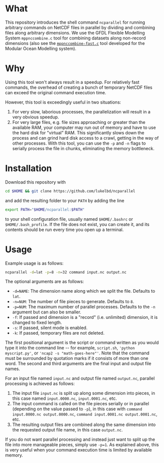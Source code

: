 # What
This repository introduces the shell command `ncparallel` for
running arbitrary commands on NetCDF files in parallel by
dividing and combining files along arbitrary dimensions.
We use the GFDL Flexible Modelling System `mppnccombine.c` tool for combining datasets along non-record dimensions
(also see the [`mppnccombine-fast.c`](https://github.com/coecms/mppnccombine-fast)
tool developed for the Modular Ocean Modelling system).

# Why
Using this tool won't always result in a speedup. For relatively fast
commands, the overhead of creating a bunch of temporary NetCDF
files can exceed the original command execution time.

However, this tool is exceedingly useful in two situations:

1. For very slow, laborious processes, the parallelization will result in a very obvious speedup.
2. For very large files, e.g. file sizes approaching or greater than the available RAM, your computer may run out of memory and have to use the hard disk for "virtual" RAM. This significantly slows down the process and can grind hard disk access to a crawl, getting in the way of other processes. With this tool, you can use the `-p` and `-n` flags to serially process the file in chunks, eliminating the memory bottleneck.
<!-- This is great where your computation bottleneck is RAM due to large file sizes. -->

# Installation
Download this repository with
```bash
cd $HOME && git clone https://github.com/lukelbd/ncparallel
```
and add the resulting folder to your `PATH` by adding the line
```bash
export PATH="$HOME/ncparallel:$PATH"
```
to your shell configuration file, usually named `$HOME/.bashrc` or `$HOME/.bash_profile`. If the file
does not exist, you can create it, and its contents should be run every time you open up a terminal.

# Usage
Example usage is as follows:
```bash
ncparallel -d=lat -p=8 -n=32 command input.nc output.nc
```
The optional arguments are as follows:

* `-d=NAME`: The dimension name along which we split the file. Defaults to `lat`.
* `-n=NUM`: The number of file pieces to generate. Defaults to `8`.
* `-p=NUM`: The maximum number of parallel processes. Defaults to the `-n` argument but can also be smaller.
* `-f`: If passed and dimension is a "record" (i.e. unlimited) dimension, it is changed to fixed length.
* `-s`: If passed, silent mode is enabled.
* `-k`: If passed, temporary files are not deleted.

The first positional argument is the script or command written as you would type it into the command line -- for example, `script.sh`, `'python myscript.py'`, or `'ncap2 -s "math-goes-here"'`. Note that the command must be surrounded by quotation marks if it consists of more than one word.
The second and third arguments are the final input and output file names.
<!-- The command must accept two positional arguments: An input file name, and an output file name. -->

For an input file named `input.nc` and output file named `output.nc`, parallel processing is achieved as follows:

1. The input file `input.nc` is split up along some dimension into pieces, in this case named `input.0000.nc`, `input.0001.nc`, etc.
2. The input command is called on the file pieces serially or in parallel (depending on the value passed to `-p`), in this case with  `command input.0000.nc output.0000.nc`, `command input.0001.nc output.0001.nc`, etc.
3. The resulting output files are combined along the same dimension into the requested output file name, in this case `output.nc`.

If you do not want parallel processing and instead just want to 
split up the file into more manageable pieces,
simply use `-p=1`.
As explained above, this is very useful
when your command execution time is limited by available memory.
<!-- large file sizes, i.e. -->
<!-- for your command, -->
<!-- your file size is such that
   - the bottleneck in your execution time is due to memory limitations. -->

